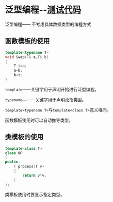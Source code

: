 # 泛型编程--[测试代码](https://github.com/USST-member/mynote/tree/master/C%2B%2B%E6%95%B0%E6%8D%AE%E7%BB%93%E6%9E%84%E7%AC%94%E8%AE%B0/%E4%BB%A3%E7%A0%81%E5%AD%98%E6%94%BE/8)

泛型编程—— 不考虑具体数据类型的编程方式 

## 函数模板的使用

```c++
template<typename T>
void Swap(T& a,T& b)
{
    T t=a;
    a=b;
    b=t;
}
```

`template`——关键字用于声明开始进行泛型编程。

`typename——`——关键字用于声明泛指类型。

`template<typename T>`与`template<class T>`意义相同。

函数模板使用时可以自动推导类型。

## 类模板的使用

```c++
template<class T>
class OP
{
public:
    T process(T v)
    {
        return v*v;
    }
};
```

类模板使用时要显示指定类型。


